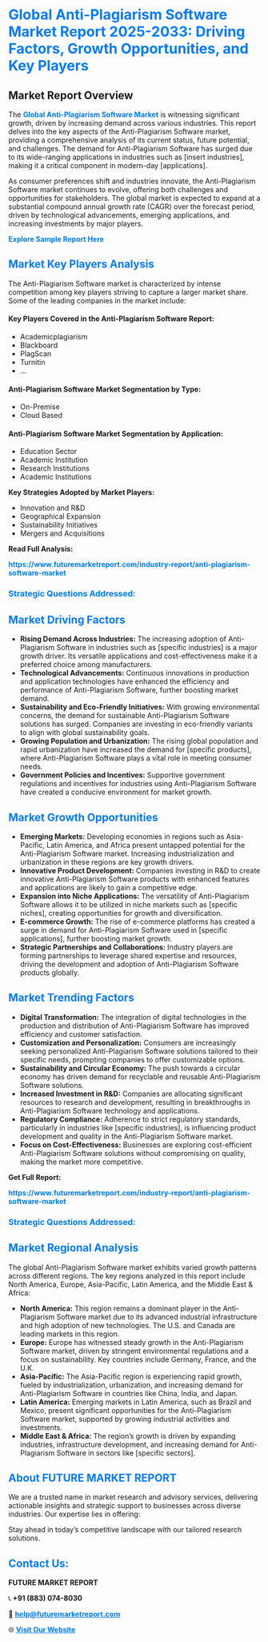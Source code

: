 <h1 style="color: #007BFF;">Global Anti-Plagiarism Software Market Report 2025-2033: Driving Factors, Growth Opportunities, and Key Players</h1>

<section id="overview">
<h2>Market Report Overview</h2>
<p>The <a href="https://www.futuremarketreport.com/industry-report/anti-plagiarism-software-market" style="color: #007BFF; text-decoration: none;"><strong>Global Anti-Plagiarism Software Market</strong></a> is witnessing significant growth, driven by increasing demand across various industries. This report delves into the key aspects of the Anti-Plagiarism Software market, providing a comprehensive analysis of its current status, future potential, and challenges. The demand for Anti-Plagiarism Software has surged due to its wide-ranging applications in industries such as [insert industries], making it a critical component in modern-day [applications].</p>
<p>As consumer preferences shift and industries innovate, the Anti-Plagiarism Software market continues to evolve, offering both challenges and opportunities for stakeholders. The global market is expected to expand at a substantial compound annual growth rate (CAGR) over the forecast period, driven by technological advancements, emerging applications, and increasing investments by major players.</p>
</section>

<section id="overview">
<p><a href="https://www.futuremarketreport.com/request-sample/reportId=103376" style="color: #007BFF; text-decoration: none;"><strong>Explore Sample Report Here</strong></a></p>
</section>

<section id="key-players">
<h2 style="color: #007BFF;">Market Key Players Analysis</h2>
<p>The Anti-Plagiarism Software market is characterized by intense competition among key players striving to capture a larger market share. Some of the leading companies in the market include:</p>
<h4>Key Players Covered in the Anti-Plagiarism Software Report:</h4>
<ul><li>Academicplagiarism</li><li>Blackboard</li><li>PlagScan</li><li>Turnitin</li><li>...</li></ul>
<h4>Anti-Plagiarism Software Market Segmentation by Type:</h4>
<ul><li>On-Premise</li><li>Cloud Based</li></ul>

<h4>Anti-Plagiarism Software Market Segmentation by Application:</h4>
<ul><li>Education Sector</li><li>Academic Institution</li><li>Research Institutions</li><li>Academic Institutions</li></ul>
<p><strong>Key Strategies Adopted by Market Players:</strong></p>
<ul>
<li>Innovation and R&D</li>
<li>Geographical Expansion</li>
<li>Sustainability Initiatives</li>
<li>Mergers and Acquisitions</li>
</ul>
</section>

<section>
<p><strong>Read Full Analysis: </strong></p><a href="https://www.futuremarketreport.com/industry-report/anti-plagiarism-software-market" style="color: #007BFF; text-decoration: none;"><strong>https://www.futuremarketreport.com/industry-report/anti-plagiarism-software-market</strong></a>
<h3 style="color: #007BFF;">Strategic Questions Addressed:</h3>
</section>

<section id="driving-factors">
<h2 style="color: #007BFF;">Market Driving Factors</h2>
<ul>
<li><strong>Rising Demand Across Industries:</strong> The increasing adoption of Anti-Plagiarism Software in industries such as [specific industries] is a major growth driver. Its versatile applications and cost-effectiveness make it a preferred choice among manufacturers.</li>
<li><strong>Technological Advancements:</strong> Continuous innovations in production and application technologies have enhanced the efficiency and performance of Anti-Plagiarism Software, further boosting market demand.</li>
<li><strong>Sustainability and Eco-Friendly Initiatives:</strong> With growing environmental concerns, the demand for sustainable Anti-Plagiarism Software solutions has surged. Companies are investing in eco-friendly variants to align with global sustainability goals.</li>
<li><strong>Growing Population and Urbanization:</strong> The rising global population and rapid urbanization have increased the demand for [specific products], where Anti-Plagiarism Software plays a vital role in meeting consumer needs.</li>
<li><strong>Government Policies and Incentives:</strong> Supportive government regulations and incentives for industries using Anti-Plagiarism Software have created a conducive environment for market growth.</li>
</ul>
</section>

<section id="growth-opportunities">
<h2 style="color: #007BFF;">Market Growth Opportunities</h2>
<ul>
<li><strong>Emerging Markets:</strong> Developing economies in regions such as Asia-Pacific, Latin America, and Africa present untapped potential for the Anti-Plagiarism Software market. Increasing industrialization and urbanization in these regions are key growth drivers.</li>
<li><strong>Innovative Product Development:</strong> Companies investing in R&D to create innovative Anti-Plagiarism Software products with enhanced features and applications are likely to gain a competitive edge.</li>
<li><strong>Expansion into Niche Applications:</strong> The versatility of Anti-Plagiarism Software allows it to be utilized in niche markets such as [specific niches], creating opportunities for growth and diversification.</li>
<li><strong>E-commerce Growth:</strong> The rise of e-commerce platforms has created a surge in demand for Anti-Plagiarism Software used in [specific applications], further boosting market growth.</li>
<li><strong>Strategic Partnerships and Collaborations:</strong> Industry players are forming partnerships to leverage shared expertise and resources, driving the development and adoption of Anti-Plagiarism Software products globally.</li>
</ul>
</section>

<section id="trending-factors">
<h2 style="color: #007BFF;">Market Trending Factors</h2>
<ul>
<li><strong>Digital Transformation:</strong> The integration of digital technologies in the production and distribution of Anti-Plagiarism Software has improved efficiency and customer satisfaction.</li>
<li><strong>Customization and Personalization:</strong> Consumers are increasingly seeking personalized Anti-Plagiarism Software solutions tailored to their specific needs, prompting companies to offer customizable options.</li>
<li><strong>Sustainability and Circular Economy:</strong> The push towards a circular economy has driven demand for recyclable and reusable Anti-Plagiarism Software solutions.</li>
<li><strong>Increased Investment in R&D:</strong> Companies are allocating significant resources to research and development, resulting in breakthroughs in Anti-Plagiarism Software technology and applications.</li>
<li><strong>Regulatory Compliance:</strong> Adherence to strict regulatory standards, particularly in industries like [specific industries], is influencing product development and quality in the Anti-Plagiarism Software market.</li>
<li><strong>Focus on Cost-Effectiveness:</strong> Businesses are exploring cost-efficient Anti-Plagiarism Software solutions without compromising on quality, making the market more competitive.</li>
</ul>
</section>

<section>
<p><strong>Get Full Report: </strong></p><a href="https://www.futuremarketreport.com/industry-report/anti-plagiarism-software-market" style="color: #007BFF; text-decoration: none;"><strong>https://www.futuremarketreport.com/industry-report/anti-plagiarism-software-market</strong></a>
<h3 style="color: #007BFF;">Strategic Questions Addressed:</h3>
</section>


<section id="regional-analysis">
<h2 style="color: #007BFF;">Market Regional Analysis</h2>
<p>The global Anti-Plagiarism Software market exhibits varied growth patterns across different regions. The key regions analyzed in this report include North America, Europe, Asia-Pacific, Latin America, and the Middle East & Africa:</p>
<ul>
<li><strong>North America:</strong> This region remains a dominant player in the Anti-Plagiarism Software market due to its advanced industrial infrastructure and high adoption of new technologies. The U.S. and Canada are leading markets in this region.</li>
<li><strong>Europe:</strong> Europe has witnessed steady growth in the Anti-Plagiarism Software market, driven by stringent environmental regulations and a focus on sustainability. Key countries include Germany, France, and the U.K.</li>
<li><strong>Asia-Pacific:</strong> The Asia-Pacific region is experiencing rapid growth, fueled by industrialization, urbanization, and increasing demand for Anti-Plagiarism Software in countries like China, India, and Japan.</li>
<li><strong>Latin America:</strong> Emerging markets in Latin America, such as Brazil and Mexico, present significant opportunities for the Anti-Plagiarism Software market, supported by growing industrial activities and investments.</li>
<li><strong>Middle East & Africa:</strong> The region’s growth is driven by expanding industries, infrastructure development, and increasing demand for Anti-Plagiarism Software in sectors like [specific sectors].</li>
</ul>
</section>

<footer>
<h2 style="color: #007BFF;">About FUTURE MARKET REPORT</h2>
<p>We are a trusted name in market research and advisory services, delivering actionable insights and strategic support to businesses across diverse industries. Our expertise lies in offering:</p>

<p>Stay ahead in today’s competitive landscape with our tailored research solutions.</p>

<h2 style="color: #007BFF;">Contact Us:</h2>
<p><strong>FUTURE MARKET REPORT</strong></p>
<p>📞 <strong>+91 (883) 074-8030</strong></p>
<p>📧 <strong><a href="mailto:help@futuremarketreport.com" style="color: #007BFF;">help@futuremarketreport.com</a></strong></p>
<p>🌐 <strong><a href="https://www.futuremarketreport.com/" style="color: #007BFF;">Visit Our Website</a></strong></p>
</footer>